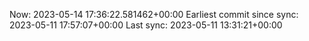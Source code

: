 Now: 2023-05-14 17:36:22.581462+00:00 Earliest commit since sync: 2023-05-11 17:57:07+00:00 Last sync: 2023-05-11 13:31:21+00:00
